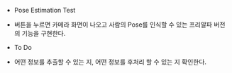  * Pose Estimation Test
 - 버튼을 누르면 카메라 화면이 나오고 사람의 Pose를 인식할 수 있는 프리알파 버전의 기능을 구현한다.

 * To Do
 - 어떤 정보를 추출할 수 있는 지, 어떤 정보를 후처리 할 수 있는 지 확인한다.
